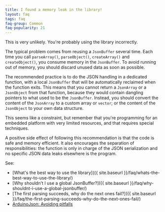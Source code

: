 ```yaml
---
title: I found a memory leak in the library!
layout: faq
tags: faq
faq-group: Common
faq-popularity: 21
---
```


This is very unlikely. You're probably using the library incorrectly.

The typical problem comes from reusing a `JsonBuffer` several time.
Each time you call `parseArray()`, `parseObject()`, `createArray()` and `createObject()`, you consume memory in the `JsonBuffer`.
To avoid running out of memory, you should discard unused data as soon as possible.

The recommended practice is to do the JSON handling in a dedicated function, with a local `JsonBuffer` that will be automatically reclaimed when the function exits.
This means that you cannot return a `JsonArray` or a `JsonObject` from that function, because they would contain dangling pointers to what used to be the `JsonBuffer`.
Instead, you should convert the content of the `JsonArray` to a custom array or `vector`; or the content of the `JsonObject` to your own data structure.

This seems like a constraint, but remember that you're programming for an embedded platform with very limited resources, and that requires special techniques.

A positive side effect of following this recommendation is that the code is safe and memory efficient. It also encourages the separation of responsibilities: the function is only in charge of the JSON serialization and no specific JSON data leaks elsewhere is the program.

See:

* [What's the best way to use the library]({{ site.baseurl }}/faq/whats-the-best-way-to-use-the-library/)
* [Why shouldn't I use a global JsonBuffer?]({{ site.baseurl }}/faq/why-shouldnt-i-use-a-global-jsonbuffer/)
* [The first parsing succeeds, why do the next ones fail?]({{ site.baseurl }}/faq/the-first-parsing-succeeds-why-do-the-next-ones-fail/)
* [ArduinoJson: Avoiding pitfalls](https://github.com/bblanchon/ArduinoJson/wiki/Avoiding%20pitfalls)
